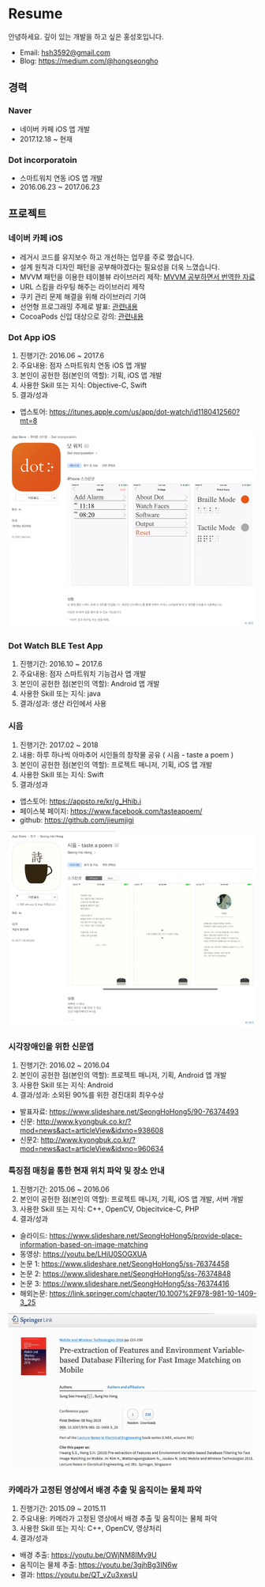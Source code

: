 # Resume

안녕하세요. 깊이 있는 개발을 하고 싶은 홍성호입니다.
* Email: hsh3592@gmail.com
* Blog: https://medium.com/@hongseongho

## 경력
### Naver
* 네이버 카페 iOS 앱 개발
* 2017.12.18 ~ 현재

### Dot incorporatoin
* 스마트워치 연동 iOS 앱 개발
* 2016.06.23 ~ 2017.06.23

## 프로젝트

### 네이버 카페 iOS
* 레거시 코드를 유지보수 하고 개선하는 업무를 주로 했습니다.
* 설계 원칙과 디자인 패턴을 공부해야겠다는 필요성을 더욱 느꼈습니다.
* MVVM 패턴을 이용한 테이블뷰 라이브러리 제작: [MVVM 공부하면서 번역한 자료](https://medium.com/@hongseongho/%EC%A0%95%EB%A6%AC-better-user-and-developer-experiences-from-windows-forms-to-wpf-with-mvvm-a381a26837d)
* URL 스킴을 라우팅 해주는 라이브러리 제작
* 쿠키 관리 문제 해결을 위해 라이브러리 기여
* 선언형 프로그래밍 주제로 발표: [관련내용](https://medium.com/@hongseongho/%EC%84%A0%EC%96%B8%ED%98%95-%ED%94%84%EB%A1%9C%EA%B7%B8%EB%9E%98%EB%B0%8D-%EC%95%8C%EC%95%84%EB%B3%B4%EA%B8%B0-1d8247342f17) 
* CocoaPods 신입 대상으로 강의: [관련내용](https://medium.com/@hongseongho/cocoapods-%EC%82%AC%EC%9A%A9%EB%B2%95%EA%B3%BC-%ED%8C%8C%EC%9D%BC%EA%B5%AC%EC%A1%B0-c0ea2ef362d6)

### Dot App iOS
1) 진행기간: 2016.06 ~ 2017.6
2) 주요내용: 점자 스마트워치 연동 iOS 앱 개발
3) 본인이 공헌한 점(본인의 역할): 기획, iOS 앱 개발
4) 사용한 Skill 또는 지식: Objective-C, Swift
5) 결과/성과
* 앱스토어: https://itunes.apple.com/us/app/dot-watch/id1180412560?mt=8

<img src="Image/DotWatchApp.png">

### Dot Watch BLE Test App
1) 진행기간: 2016.10 ~ 2017.6
2) 주요내용: 점자 스마트워치 기능검사 앱 개발
3) 본인이 공헌한 점(본인의 역할): Android 앱 개발
4) 사용한 Skill 또는 지식: java
5) 결과/성과: 생산 라인에서 사용

### 시음
1) 진행기간: 2017.02 ~ 2018
2) 내용: 하루 하나씩 아마추어 시인들의 창작물 공유 ( 시음 - taste a poem )
3) 본인이 공헌한 점(본인의 역할): 프로젝트 매니저, 기획, iOS 앱 개발
4) 사용한 Skill 또는 지식: Swift
5) 결과/성과
* 앱스토어: https://appsto.re/kr/g_Hhib.i
* 페이스북 페이지: https://www.facebook.com/tasteapoem/
* github: https://github.com/jieumjigi

<img src="Image/sieum.png">

### 시각장애인을 위한 신문앱
1) 진행기간: 2016.02 ~ 2016.04
2) 본인이 공헌한 점(본인의 역할): 프로젝트 매니저, 기획, Android 앱 개발
3) 사용한 Skill 또는 지식: Android
4) 결과/성과: 소외된 90%를 위한 경진대회 최우수상
* 발표자료: https://www.slideshare.net/SeongHoHong5/90-76374493
* 신문: http://www.kyongbuk.co.kr/?mod=news&act=articleView&idxno=938608 
* 신문2: http://www.kyongbuk.co.kr/?mod=news&act=articleView&idxno=960634

### 특징점 매칭을 통한 현재 위치 파악 및 장소 안내
1) 진행기간: 2015.06 ~ 2016.06
2) 본인이 공헌한 점(본인의 역할): 프로젝트 매니저, 기획, iOS 앱 개발, 서버 개발
3) 사용한 Skill 또는 지식: C++, OpenCV, Objecitvice-C, PHP
4) 결과/성과
* 슬라이드: https://www.slideshare.net/SeongHoHong5/provide-place-information-based-on-image-matching
* 동영상: https://youtu.be/LHiU0SOGXUA
* 논문 1: https://www.slideshare.net/SeongHoHong5/ss-76374458
* 논문 2: https://www.slideshare.net/SeongHoHong5/ss-76374848
* 논문 3: https://www.slideshare.net/SeongHoHong5/ss-76374416
* 해외논문: https://link.springer.com/chapter/10.1007%2F978-981-10-1409-3_25

<img src="Image/Pre-extraction_of_Features_and_Environment_Variable-based_Database_Filtering_for_Fast_Image_Matching_on_Mobile.png">

### 카메라가 고정된 영상에서 배경 추출 및 움직이는 물체 파악
1) 진행기간: 2015.09 ~ 2015.11
2) 주요내용: 카메라가 고정된 영상에서 배경 추출 및 움직이는 물체 파악 
3) 사용한 Skill 또는 지식: C++, OpenCV, 영상처리
4) 결과/성과
* 배경 추출: https://youtu.be/OWjNM8IMv9U
* 움직이는 물체 추출: https://youtu.be/3gjhBg3IN6w
* 결과: https://youtu.be/QT_vZu3xwsU
